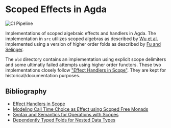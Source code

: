 # Scoped Effects in Agda 
![CI Pipeline](https://github.com/JonasHoefer/scoped-effects-agda/workflows/CI%20Pipeline/badge.svg)

Implementations of scoped algebraic effects and handlers in Agda.
The implementation in `src` utilizes scoped algebras as described by [Wu et al.][paper/PSWJ18] implemented using a version of higher order folds as described by [Fu and Selinger][paper/FuSelinger18].

The `old` directory contains an implementation using explicit scope delimiters and some ultimatly failed attempts using higher order functors.
These two implementations closely follow ["Effect Handlers in Scope"][paper/WuSH14].
They are kept for historical/documentation purposes.


## Bibliography

- [Effect Handlers in Scope][paper/WuSH14]
- [Modeling Call Time Choice as Effect using Scoped Free Monads][thesis/Bunkenburg19]
- [Syntax and Semantics for Operations with Scopes][paper/PSWJ18]
- [Dependently Typed Folds for Nested Data Types][paper/FuSelinger18]

[paper/WuSH14]:
  http://www.cs.ox.ac.uk/people/nicolas.wu/papers/Scope.pdf
  "Effect Handlers in Scope "
  
[thesis/Bunkenburg19]:
  https://bunkenburg.net/papers/ModelingCallTimeChoiceAsEffect.pdf
  "Modeling Call-Time Choice as Effect using Scoped Free Monads"

[paper/PSWJ18]:
  https://people.cs.kuleuven.be/~tom.schrijvers/Research/papers/lics2018.pdf
  "Syntax and Semantics for Operations with Scopes"

[paper/FuSelinger18]:
  https://arxiv.org/pdf/1806.05230.pdf
  "Dependently Typed Folds for Nested Data Types"
